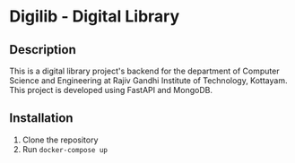 # Digilib - Digital Library

## Description

This is a digital library project's backend for the department of Computer Science and Engineering at Rajiv Gandhi Institute of Technology, Kottayam. This project is developed using FastAPI and MongoDB.

## Installation

1. Clone the repository
2. Run `docker-compose up`